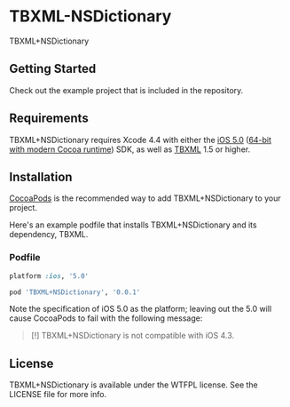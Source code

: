 TBXML-NSDictionary
==================

TBXML+NSDictionary

## Getting Started

Check out the example project that is included in the repository.

## Requirements

TBXML+NSDictionary requires Xcode 4.4 with either the [iOS 5.0](http://developer.apple.com/library/ios/#releasenotes/General/WhatsNewIniPhoneOS/Articles/iOS5.html) ([64-bit with modern Cocoa runtime](https://developer.apple.com/library/mac/#documentation/Cocoa/Conceptual/ObjCRuntimeGuide/Articles/ocrtVersionsPlatforms.html)) SDK, as well as [TBXML](https://github.com/71squared/TBXML) 1.5 or higher.

## Installation

[CocoaPods](http://cocoapods.org) is the recommended way to add TBXML+NSDictionary to your project.

Here's an example podfile that installs TBXML+NSDictionary and its dependency, TBXML. 
### Podfile

```ruby
platform :ios, '5.0'

pod 'TBXML+NSDictionary', '0.0.1'
```

Note the specification of iOS 5.0 as the platform; leaving out the 5.0 will cause CocoaPods to fail with the following message:

> [!] TBXML+NSDictionary is not compatible with iOS 4.3.

## License

TBXML+NSDictionary is available under the WTFPL license. See the LICENSE file for more info.

